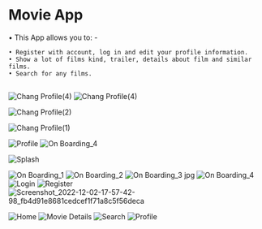 # Movie App
• This App allows you to: -

    • Register with account, log in and edit your profile information.
    • Show a lot of films kind, trailer, details about film and similar films.
    • Search for any films.
##
![Chang Profile(4)](https://github.com/MohammedAshraf19/Test/assets/92050638/542a234a-71da-49b8-b098-ae6497f298e6)
![Chang Profile(4)](https://github.com/MohammedAshraf19/Test/assets/92050638/542a234a-71da-49b8-b098-ae6497f298e6)


![Chang Profile(2)](https://github.com/MohammedAshraf19/Test/assets/92050638/9cbc9dee-828d-4ffc-b94e-429f127a3d42)

![Chang Profile(1)](https://github.com/MohammedAshraf19/Test/assets/92050638/5f7b2e27-cc88-4546-9129-089f468a7b78)


![Profile](https://github.com/MohammedAshraf19/Test/assets/92050638/3ea9bdf4-d6e1-44bf-97a9-2c2fe18dc293)
![On Boarding_4](https://github.com/MohammedAshraf19/Test/assets/92050638/048ff872-9909-4242-a562-ee3264d71d11)

![Splash](https://github.com/MohammedAshraf19/Test/assets/92050638/1e7a5dde-f877-4047-9a57-d22c1c65b59f)

![On Boarding_1](https://github.com/MohammedAshraf19/Test/assets/92050638/cf4d11fe-14a5-4d7b-b064-8e3e480fa059)
![On Boarding_2](https://github.com/MohammedAshraf19/Test/assets/92050638/51b718ec-13e6-4d85-b444-51d7452813dd)
![On Boarding_3 jpg](https://github.com/MohammedAshraf19/Test/assets/92050638/994e84b3-4b5a-4a2f-b0e6-f7441ab6b93b)
![On Boarding_4](https://github.com/MohammedAshraf19/Test/assets/92050638/cfe5b4c6-bec4-4075-8227-df4a42dbd0c9)
![Login](https://github.com/MohammedAshraf19/Test/assets/92050638/e332ff2f-0ccd-48d9-aa52-b9ffc65382b2)
![Register](https://github.com/MohammedAshraf19/Test/assets/92050638/a1be0a83-6985-4796-89af-7cfc1144d6cc)
![Screenshot_2022-12-02-17-57-42-98_fb4d91e8681cedcef1f71a8c5f56deca](https://github.com/MohammedAshraf19/Test/assets/92050638/8095587f-4115-4ce4-a8ef-30925ba96fb3)

![Home](https://github.com/MohammedAshraf19/Test/assets/92050638/138dee14-f61d-4887-9ad7-d4775c46682d)
![Movie Details](https://github.com/MohammedAshraf19/Test/assets/92050638/71f56db0-2cdd-4628-9fc2-69559609aae3)
![Search](https://github.com/MohammedAshraf19/Test/assets/92050638/555df381-8f1d-4021-8952-30c27771b9fb)
![Profile](https://github.com/MohammedAshraf19/Test/assets/92050638/719eb21e-a60a-419c-bd59-86de479fa003)
